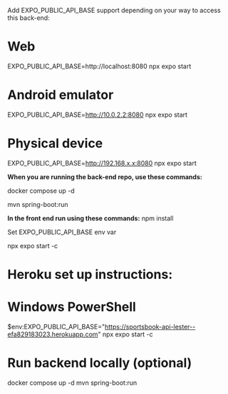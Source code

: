 Add EXPO_PUBLIC_API_BASE support depending on your way to access this back-end:
# Web
EXPO_PUBLIC_API_BASE=http://localhost:8080 npx expo start

# Android emulator
EXPO_PUBLIC_API_BASE=http://10.0.2.2:8080 npx expo start

# Physical device
EXPO_PUBLIC_API_BASE=http://192.168.x.x:8080 npx expo start


**When you are running the back-end repo, use these commands:**

docker compose up -d

mvn spring-boot:run


**In the front end run using these commands:**
npm install

Set EXPO_PUBLIC_API_BASE env var

npx expo start -c

# Heroku set up instructions:
# Windows PowerShell
$env:EXPO_PUBLIC_API_BASE="https://sportsbook-api-lester--efa829183023.herokuapp.com"
npx expo start -c

# Run backend locally (optional)
docker compose up -d
mvn spring-boot:run
